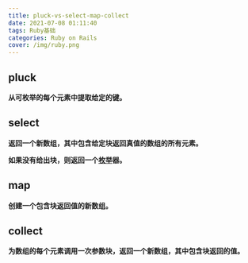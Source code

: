 ```yaml
---
title: pluck-vs-select-map-collect
date: 2021-07-08 01:11:40
tags: Ruby基础
categories: Ruby on Rails
cover: /img/ruby.png
---
```


## pluck

**从可枚举的每个元素中提取给定的键。**

## select

**返回一个新数组，其中包含给定块返回真值的数组的所有元素。**

**如果没有给出块，则返回一个[枚举](https://apidock.com/ruby/Enumerator)器。**

## map

**创建一个包含块返回值的新数组。**

## collect

**为数组的每个元素调用一次参数块，返回一个新数组，其中包含块返回的值。**

